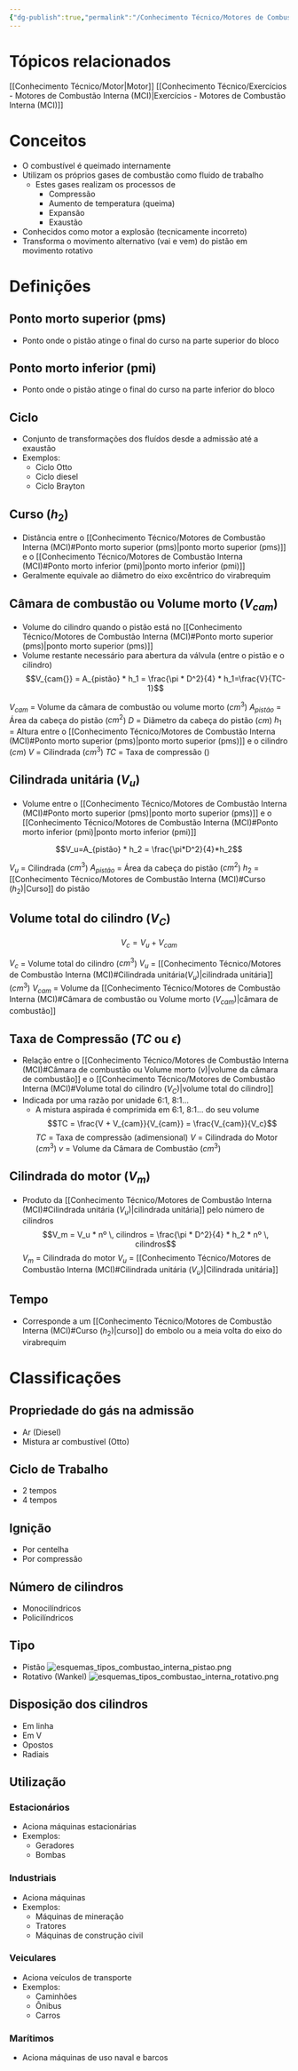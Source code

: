 ```yaml
---
{"dg-publish":true,"permalink":"/Conhecimento Técnico/Motores de Combustão Interna (MCI)/","created":"","updated":""}
---
```



# Tópicos relacionados
[[Conhecimento Técnico/Motor\|Motor]]
[[Conhecimento Técnico/Exercícios - Motores de Combustão Interna (MCI)\|Exercícios - Motores de Combustão Interna (MCI)]]
# Conceitos

- O combustível é queimado internamente
- Utilizam os próprios gases de combustão como fluido de trabalho
	- Estes gases realizam os processos de 
		- Compressão
		- Aumento de temperatura (queima)
		- Expansão
		- Exaustão
- Conhecidos como motor a explosão (tecnicamente incorreto)
- Transforma o movimento alternativo (vai e vem) do pistão em movimento rotativo

# Definições

## Ponto morto superior (pms)
 - Ponto onde o pistão atinge o final do curso na parte superior do bloco

## Ponto morto inferior (pmi)
- Ponto onde o pistão atinge o final do curso na parte inferior do bloco

## Ciclo
- Conjunto de transformações dos fluídos desde a admissão até a exaustão
- Exemplos:
	- Ciclo Otto
	- Ciclo diesel
	- Ciclo Brayton

## Curso ($h_2$)
- Distância entre o [[Conhecimento Técnico/Motores de Combustão Interna (MCI)#Ponto morto superior (pms)\|ponto morto superior (pms)]] e o [[Conhecimento Técnico/Motores de Combustão Interna (MCI)#Ponto morto inferior (pmi)\|ponto morto inferior (pmi)]] 
- Geralmente equivale ao diâmetro do eixo excêntrico do virabrequim 
## Câmara de combustão ou Volume morto ($V_{cam}$)
- Volume do cilindro quando o pistão está no [[Conhecimento Técnico/Motores de Combustão Interna (MCI)#Ponto morto superior (pms)\|ponto morto superior (pms)]]
-  Volume restante necessário para abertura da válvula (entre o pistão e o cilindro)
$$V_{cam{}} = A_{pistão} * h_1 = \frac{\pi * D^2}{4} * h_1=\frac{V}{TC-1}$$

$V_{cam}$ = Volume da câmara de combustão ou volume morto ($cm^3$)
$A_{pistão}$ = Área da cabeça do pistão ($cm^2$)
$D$ = Diâmetro da cabeça do pistão ($cm$)
$h_1$ = Altura entre o [[Conhecimento Técnico/Motores de Combustão Interna (MCI)#Ponto morto superior (pms)\|ponto morto superior (pms)]] e o cilindro ($cm$)
$V$ = Cilindrada ($cm^3$)
$TC$ = Taxa de compressão ()

## Cilindrada unitária ($V_u$)
- Volume  entre o [[Conhecimento Técnico/Motores de Combustão Interna (MCI)#Ponto morto superior (pms)\|ponto morto superior (pms)]] e o [[Conhecimento Técnico/Motores de Combustão Interna (MCI)#Ponto morto inferior (pmi)\|ponto morto inferior (pmi)]] 

$$V_u=A_{pistão} * h_2 = \frac{\pi*D^2}{4}*h_2$$

$V_u$ = Cilindrada ($cm^3$)
$A_{pistão}$ = Área da cabeça do pistão ($cm^2$)
$h_2$ = [[Conhecimento Técnico/Motores de Combustão Interna (MCI)#Curso ($h_2$)\|Curso]] do pistão

## Volume total do cilindro ($V_C$)
$$V_c = V_u + V_{cam}$$

$V_c$ = Volume total do cilindro ($cm^3$)
$V_u$ = [[Conhecimento Técnico/Motores de Combustão Interna (MCI)#Cilindrada unitária($V_u$)\|cilindrada unitária]] ($cm^3$)
$V_{cam}$ = Volume da [[Conhecimento Técnico/Motores de Combustão Interna (MCI)#Câmara de combustão ou Volume morto ($V_{cam}$)\|câmara de combustão]]

## Taxa de Compressão ($TC$ ou $\epsilon$)
- Relação entre o [[Conhecimento Técnico/Motores de Combustão Interna (MCI)#Câmara de combustão ou Volume morto ($v$)\|volume da câmara de combustão]] e o [[Conhecimento Técnico/Motores de Combustão Interna (MCI)#Volume total do cilindro ($V_C$)\|volume total do cilindro]] 
- Indicada por uma razão por unidade 6:1, 8:1...
	- A mistura aspirada é comprimida em 6:1, 8:1... do seu volume
$$TC = \frac{V + V_{cam}}{V_{cam}} = \frac{V_{cam}}{V_c}$$
$TC$ = Taxa de compressão (adimensional)
$V$ = Cilindrada do Motor ($cm^3$)
$v$ = Volume da Câmara de Combustão ($cm^3$)

## Cilindrada do motor ($V_m$)
- Produto da [[Conhecimento Técnico/Motores de Combustão Interna (MCI)#Cilindrada unitária ($V_u$)\|cilindrada unitária]] pelo número de cilindros
$$V_m = V_u * nº \, cilindros = \frac{\pi * D^2}{4} * h_2 * nº \, cilindros$$
$V_m$ = Cilindrada do motor
$V_u$ = [[Conhecimento Técnico/Motores de Combustão Interna (MCI)#Cilindrada unitária ($V_u$)\|Cilindrada unitária]] 

## Tempo
- Corresponde a um [[Conhecimento Técnico/Motores de Combustão Interna (MCI)#Curso ($h_2$)\|curso]] do embolo ou a meia volta do eixo do virabrequim

# Classificações

## Propriedade do gás na admissão
- Ar (Diesel)
- Mistura ar combustível (Otto)

## Ciclo de Trabalho
- 2 tempos
- 4 tempos

## Ignição
- Por centelha
- Por compressão

## Número de cilindros
- Monocilíndricos
- Policilíndricos

## Tipo
- Pistão
 ![esquemas_tipos_combustao_interna_pistao.png](/img/user/Imagens/Excalidraw/esquemas_tipos_combustao_interna_pistao.png)
- Rotativo (Wankel)
![esquemas_tipos_combustao_interna_rotativo.png](/img/user/Imagens/Excalidraw/esquemas_tipos_combustao_interna_rotativo.png)
## Disposição dos cilindros
- Em linha
- Em V
- Opostos
- Radiais

## Utilização
### Estacionários
- Aciona máquinas estacionárias
- Exemplos:
	- Geradores
	- Bombas

### Industriais
- Aciona máquinas
- Exemplos:
	- Máquinas de mineração
	- Tratores
	- Máquinas de construção civil

### Veiculares
- Aciona veículos de transporte
- Exemplos:
	- Caminhões
	- Ônibus
	- Carros

### Marítimos
- Aciona máquinas de uso naval e barcos